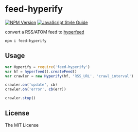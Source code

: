 # feed-hyperify

[![NPM Version](https://img.shields.io/npm/v/feed-hyperify.svg)](https://www.npmjs.com/package/hyperfeed) [![JavaScript Style Guide](https://img.shields.io/badge/code%20style-standard-brightgreen.svg)](http://standardjs.com/)

convert a RSS/ATOM feed to [hyperfeed](https://github.com/poga/hyperfeed)

`npm i feed-hyperify`

## Usage

```js
var Hyperify = require('feed-hyperify')
var hf = hyperfeed().createFeed()
var crawler = new Hyperify(hf, 'RSS_URL', 'crawl_interval')

crawler.on('update', cb)
crawler.on('error', cb(err))

crawler.stop()
```

## License

The MIT License


